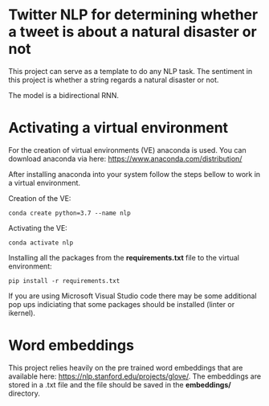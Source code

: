 # Twitter NLP for determining whether a tweet is about a natural disaster or not

This project can serve as a template to do any NLP task. The sentiment in this project is whether a string regards a natural disaster or not.

The model is a bidirectional RNN. 

# Activating a virtual environment

For the creation of virtual environments (VE) anaconda is used. You can download anaconda via here: 
https://www.anaconda.com/distribution/

After installing anaconda into your system follow the steps bellow to work in a virtual environment.

Creation of the VE:
```
conda create python=3.7 --name nlp
```

Activating the VE:
```
conda activate nlp
```

Installing all the packages from the **requirements.txt** file to the virtual environment:
```
pip install -r requirements.txt
```

If you are using Microsoft Visual Studio code there may be some additional pop ups indiciating that some packages should be installed (linter or ikernel). 

# Word embeddings 

This project relies heavily on the pre trained word embeddings that are available here: https://nlp.stanford.edu/projects/glove/. The embeddings are stored in a .txt file and the file should be saved in the **embeddings/** directory. 